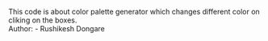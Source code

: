 This code is about color palette generator which changes different color on cliking on the boxes.
<br>
Author: - Rushikesh Dongare
